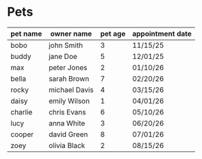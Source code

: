 # Pets

| pet name | owner name    | pet age | appointment date |
| -------- | --------------| --------| -----------------|
| bobo     | john Smith    | 3       | 11/15/25         | 
| buddy    | jane Doe      | 5       | 12/01/25         |
| max      | peter Jones   | 2       | 01/10/26         |
|bella     | sarah Brown   | 7       | 02/20/26         |
|rocky     | michael Davis | 4       | 03/15/26         |
|daisy     | emily Wilson  | 1       | 04/01/26         |
|charlie   | chris Evans   | 6       | 05/10/26         |
|lucy      | anna White    | 3       | 06/20/26         |
|cooper    | david Green   | 8       | 07/01/26         |
|zoey      | olivia Black  | 2       | 08/15/26         |
